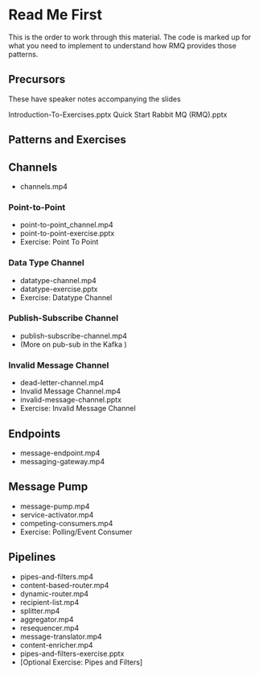 # Read Me First #

This is the order to work through this material. The code is marked up for what you need to implement to understand how RMQ provides those patterns.

## Precursors ##

These have speaker notes accompanying the slides

Introduction-To-Exercises.pptx 
Quick Start Rabbit MQ (RMQ).pptx

## Patterns and Exercises ##

## Channels ##
* channels.mp4

### Point-to-Point ###

* point-to-point_channel.mp4
* point-to-point-exercise.pptx
* Exercise: Point To Point

### Data Type Channel ###

* datatype-channel.mp4
* datatype-exercise.pptx
* Exercise: Datatype Channel

### Publish-Subscribe Channel ###

* publish-subscribe-channel.mp4
* (More on pub-sub in the Kafka )

### Invalid Message Channel ###

* dead-letter-channel.mp4
* Invalid Message Channel.mp4
* invalid-message-channel.pptx
* Exercise: Invalid Message Channel

## Endpoints ##

* message-endpoint.mp4
* messaging-gateway.mp4

## Message Pump ##

* message-pump.mp4
* service-activator.mp4
* competing-consumers.mp4
* Exercise: Polling/Event Consumer

## Pipelines ##

* pipes-and-filters.mp4
* content-based-router.mp4
* dynamic-router.mp4
* recipient-list.mp4
* splitter.mp4
* aggregator.mp4
* resequencer.mp4
* message-translator.mp4
* content-enricher.mp4
* pipes-and-filters-exercise.pptx
* [Optional Exercise: Pipes and Filters]
